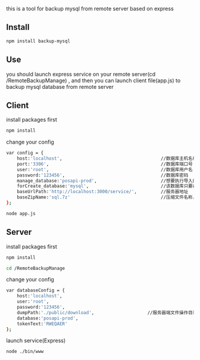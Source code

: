 this is a tool for backup mysql from remote server based on express
## Install
```sh
npm install backup-mysql
```

## Use
you should launch express service on your remote server(cd /RemoteBackupManage) , and then you can launch client file(app.js) to backup mysql database from remote server

## Client
install packages first
```sh
npm install
```
change your config
```sh
var config = {
    host:'localhost',                                     //数据库主机名称
    port:'3306',                                          //数据库端口号
    user:'root',                                          //数据库用户名
    password:'123456',                                    //数据库密码
    manage_database:'posapi-prod',                        //想要执行导入的数据库名称
    forCreate_database:'mysql',                           //该数据库只要存在即可
    baseUrlPath:'http://localhost:3000/service/',         //服务器地址
    baseZipName:'sql.7z'                                  //压缩文件名称，可以不用修改
};
```

```sh
node app.js
```
## Server
install packages first
```sh
npm install
```
```sh
cd /RemoteBackupManage
```
change your config
```sh
var databaseConfig = {
    host:'localhost',
    user:'root',
    password:'123456',
    dumpPath:'./public/download',                    //服务器端文件操作目录，必须保证有这个文件夹且为空
    database:'posapi-prod',
    tokenText:'RWEQAER'
};
```
launch service(Express)
```sh
node ./bin/www
```
